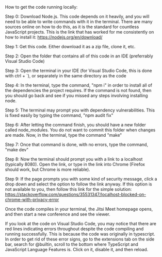 How to get the code running locally:

Step 0: Download Node.js. This code depends on it heavily, and you will need to be able to write commands with it in the terminal. There are many sources online on how to do this, as it is the standard for countless JavaScript projects. This is the link that has worked for me consistently on how to install it: https://nodejs.org/en/download/

Step 1: Get this code. Either download it as a zip file, clone it, etc.

Step 2: Open the folder that contains all of this code in an IDE (preferrably Visual Studio Code)

Step 3: Open the terminal in your IDE (for Visual Studio Code, this is done with ctrl + `), or separately in the same directory as the code

Step 4: In the terminal, type the command, "npm i" in order to install all of the dependencies the project requires. If the command is not found, then you should go back and see if you missed any steps involving installing node.

Step 5: The terminal may prompt you with dependency vulnerabilities. This is fixed easily by typing the command, "npm audit fix"

Step 6: After letting the command finish, you should have a new folder called node_modules. You do not want to commit this folder when changes are made. Now, in the terminal, type the command "make"

Step 7: Once that command is done, with no errors, type the command, "make dev"

Step 8: Now the terminal should prompt you with a link to a localhost (typically 8080). Open the link, or type in the link into Chrome (Firefox should work, but Chrome is more reliable).

Step 9: If the page prompts you with some kind of security message, click a drop down and select the option to follow the link anyway. If this option is not available to you, then follow this link for the simple solution: https://stackoverflow.com/questions/35531347/localhost-blocked-on-chrome-with-privacy-error

Once the code compiles in your terminal, the Jitsi Meet homepage opens, and then start a new conference and see the viewer.

If you look at the code on Visual Studio Code, you may notice that there are red lines indicating errors throughout despite the code compiling and running successfully. This is because the code was originally in typescript. In order to get rid of these error signs, go to the extensions tab on the side bar, search for @builtin, scroll to the bottom where TypeScript and JavaScript Language Features is. Click on it, disable it, and then reload.
